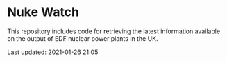 # Nuke Watch

This repository includes code for retrieving the latest information available on the output of EDF nuclear power plants in the UK.

Last updated: 2021-01-26 21:05